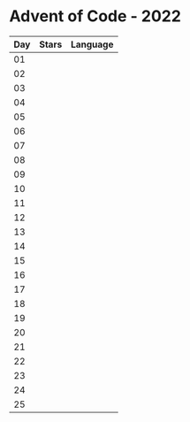 # Advent of Code - 2022

| Day | Stars         | Language |
|-----|---------------|----------|
| 01  |               |          |
| 02  |               |          |
| 03  |               |          |
| 04  |               |          |
| 05  |               |          |
| 06  |               |          |
| 07  |               |          |
| 08  |               |          |
| 09  |               |          |
| 10  |               |          |
| 11  |               |          |
| 12  |               |          |
| 13  |               |          |
| 14  |               |          |
| 15  |               |          |
| 16  |               |          |
| 17  |               |          |
| 18  |               |          |
| 19  |               |          |
| 20  |               |          |
| 21  |               |          |
| 22  |               |          |
| 23  |               |          |
| 24  |               |          |
| 25  |               |          |
